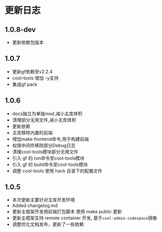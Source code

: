 # 更新日志

## 1.0.8-dev

- 更新依赖包版本


## 1.0.7

- 更新gf依赖至v2.2.4
- cool-tools 增加 -y支持
- 集成gf pack

## 1.0.6

- docs独立为单独mod,减小主库体积
- 清理部分无用文件,减小主库体积
- 更新依赖
- 主库移除内置的前端
- 增加make frontend命令,用于构建前端
- 权限中间件移除部分Debug日志
- 清理cool-tools模块部分无用文件
- 引入 gf 的 run命令至cool-tools模块
- 引入 gf 的 build命令至cool-tools模块
- 调整 cool-tools 使用 hack 目录下的配置文件

## 1.0.5

- 本次更新主要针对主库开发环境
- Added changelog.md
- 更新主框架开发用前端打包脚本 使用 make public 更新
- 更新主框架支持 remote container 开发, 基于`cool-admin-codespace`镜像
- 调整优化文档发布，更新了一些依赖
